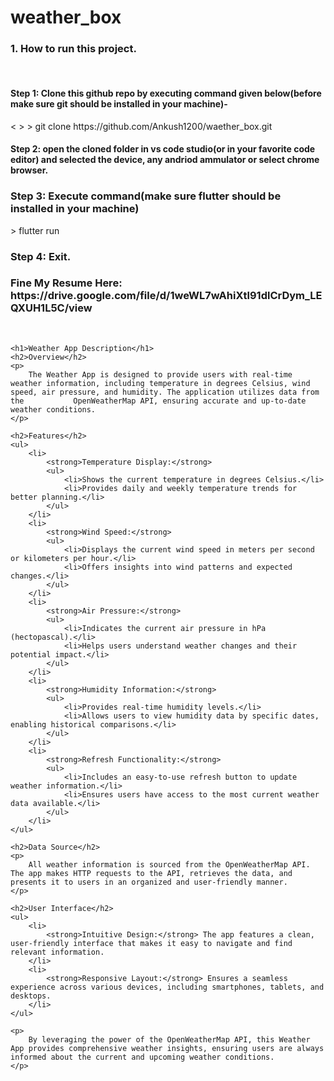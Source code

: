 # weather_box

<h3>1. How to run this project.</h3><br>
   <h4>Step 1: Clone this github repo by executing command given below(before make sure git should be installed in your machine)-</h4>
           <&nbsp> > git clone https://github.com/Ankush1200/waether_box.git
   <h4>Step 2: open the cloned folder in vs code studio(or in your favorite code editor) and selected the device, any andriod ammulator or select chrome browser.</h4>
   <h3>Step 3: Execute command(make sure flutter should be installed in your machine)</h3>
           > flutter run
   <h3>Step 4: Exit.</h3>

  <h3>Fine My Resume Here: https://drive.google.com/file/d/1weWL7wAhiXtl91dlCrDym_LEQXUH1L5C/view</h3><br>

    <h1>Weather App Description</h1>
    <h2>Overview</h2>
    <p>
        The Weather App is designed to provide users with real-time weather information, including temperature in degrees Celsius, wind speed, air pressure, and humidity. The application utilizes data from the           OpenWeatherMap API, ensuring accurate and up-to-date weather conditions.
    </p>

    <h2>Features</h2>
    <ul>
        <li>
            <strong>Temperature Display:</strong>
            <ul>
                <li>Shows the current temperature in degrees Celsius.</li>
                <li>Provides daily and weekly temperature trends for better planning.</li>
            </ul>
        </li>
        <li>
            <strong>Wind Speed:</strong>
            <ul>
                <li>Displays the current wind speed in meters per second or kilometers per hour.</li>
                <li>Offers insights into wind patterns and expected changes.</li>
            </ul>
        </li>
        <li>
            <strong>Air Pressure:</strong>
            <ul>
                <li>Indicates the current air pressure in hPa (hectopascal).</li>
                <li>Helps users understand weather changes and their potential impact.</li>
            </ul>
        </li>
        <li>
            <strong>Humidity Information:</strong>
            <ul>
                <li>Provides real-time humidity levels.</li>
                <li>Allows users to view humidity data by specific dates, enabling historical comparisons.</li>
            </ul>
        </li>
        <li>
            <strong>Refresh Functionality:</strong>
            <ul>
                <li>Includes an easy-to-use refresh button to update weather information.</li>
                <li>Ensures users have access to the most current weather data available.</li>
            </ul>
        </li>
    </ul>

    <h2>Data Source</h2>
    <p>
        All weather information is sourced from the OpenWeatherMap API. The app makes HTTP requests to the API, retrieves the data, and presents it to users in an organized and user-friendly manner.
    </p>

    <h2>User Interface</h2>
    <ul>
        <li>
            <strong>Intuitive Design:</strong> The app features a clean, user-friendly interface that makes it easy to navigate and find relevant information.
        </li>
        <li>
            <strong>Responsive Layout:</strong> Ensures a seamless experience across various devices, including smartphones, tablets, and desktops.
        </li>
    </ul>

    <p>
        By leveraging the power of the OpenWeatherMap API, this Weather App provides comprehensive weather insights, ensuring users are always informed about the current and upcoming weather conditions.
    </p>
